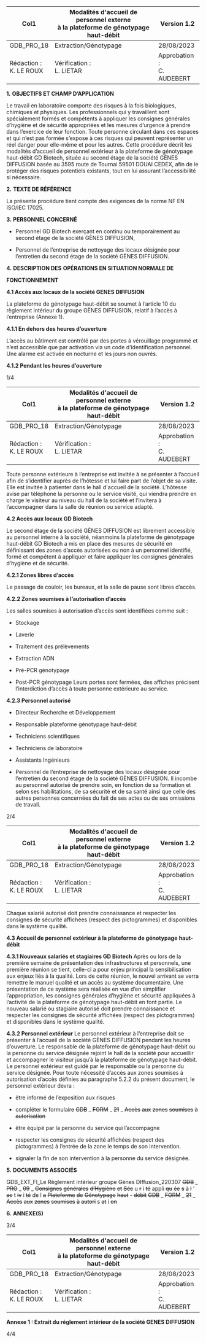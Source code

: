 |Col1|Modalités d'accueil de personnel externe<br>à la plateforme de génotypage haut-débit|Version 1.2|
|---|---|---|
|GDB_PRO_18|Extraction/Génotypage|28/08/2023|
|Rédaction :<br>K. LE ROUX|Vérification :<br>L. LIETAR|Approbation :<br>C. AUDEBERT|


**1.** **OBJECTIFS ET CHAMP D’APPLICATION**

Le travail en laboratoire comporte des risques à la fois biologiques, chimiques et physiques.
Les professionnels qui y travaillent sont spécialement formés et compétents à appliquer les
consignes générales d’hygiène et de sécurité appropriées et les mesures d’urgence à prendre
dans l’exercice de leur fonction. Toute personne circulant dans ces espaces et qui n’est pas
formée s’expose à ces risques qui peuvent représenter un réel danger pour elle-même et pour
les autres. Cette procédure décrit les modalités d’accueil de personnel extérieur à la
plateforme de génotypage haut-débit GD Biotech, située au second étage de la société
GÈNES DIFFUSION basée au 3595 route de Tournai 59501 DOUAI CEDEX, afin de le
protéger des risques potentiels existants, tout en lui assurant l’accessibilité si nécessaire.

**2.** **TEXTE DE RÉFÉRENCE**

La présente procédure tient compte des exigences de la norme NF EN ISO/IEC 17025.

**3.** **PERSONNEL CONCERNÉ**

   - Personnel GD Biotech exerçant en continu ou temporairement au second étage de la
société GÈNES DIFFUSION,

   - Personnel de l’entreprise de nettoyage des locaux désignée pour l’entretien du second
étage de la société GÈNES DIFFUSION.

**4.** **DESCRIPTION DES** **OPÉRATIONS EN SITUATION NORMALE DE**

**FONCTIONNEMENT**

**4.1 Accès aux locaux de la société GENES DIFFUSION**

La plateforme de génotypage haut-débit se soumet à l’article 10 du règlement intérieur
du groupe GÈNES DIFFUSION, relatif à l’accès à l’entreprise (Annexe 1).

**4.1.1 En dehors des heures d’ouverture**

L’accès au bâtiment est contrôlé par des portes à vérouillage programmé et n’est accessible
que par activation via un code d’identification personnel. Une alarme est activée en nocturne
et les jours non ouvrés.

**4.1.2 Pendant les heures d’ouverture**

1/4

|Col1|Modalités d'accueil de personnel externe<br>à la plateforme de génotypage haut-débit|Version 1.2|
|---|---|---|
|GDB_PRO_18|Extraction/Génotypage|28/08/2023|
|Rédaction :<br>K. LE ROUX|Vérification :<br>L. LIETAR|Approbation :<br>C. AUDEBERT|


Toute personne extérieure à l’entreprise est invitée à se présenter à l’accueil afin de s’identifier
auprès de l’hôtesse et lui faire part de l’objet de sa visite. Elle est invitée à patienter dans le
hall d'accueil de la société. L’hôtesse avise par téléphone la personne ou le service visité, qui
viendra prendre en charge le visiteur au niveau du hall de la société et l’invitera à
l’accompagner dans la salle de réunion ou service adapté.

**4.2 Accès aux locaux GD Biotech**

Le second étage de la société GÈNES DIFFUSION est librement accessible au personnel
interne à la société, néanmoins la plateforme de génotypage haut-débit GD Biotech a mis en
place des mesures de sécurité en définissant des zones d’accès autorisées ou non à un
personnel identifié, formé et compétent à appliquer et faire appliquer les consignes générales
d’hygiène et de sécurité.

**4.2.1 Zones libres d’accès**

Le passage de couloir, les bureaux, et la salle de pause sont libres d’accès.

**4.2.2 Zones soumises à l’autorisation d’accès**

Les salles soumises à autorisation d’accès sont identifiées comme suit :

   - Stockage

   - Laverie

   - Traitement des prélèvements

   - Extraction ADN

   - Pré-PCR génotypage

   - Post-PCR génotypage
Leurs portes sont fermées, des affiches précisent l’interdiction d’accès à toute personne
extérieure au service.

**4.2.3 Personnel autorisé**

   - Directeur Recherche et Développement

   - Responsable plateforme génotypage haut-débit

   - Techniciens scientifiques

   - Techniciens de laboratoire

   - Assistants Ingénieurs

   - Personnel de l’entreprise de nettoyage des locaux désignée pour l’entretien du second
étage de la société GÈNES DIFFUSION.
Il incombe au personnel autorisé de prendre soin, en fonction de sa formation et selon ses
habilitations, de sa sécurité et de sa santé ainsi que celle des autres personnes concernées
du fait de ses actes ou de ses omissions de travail.

2/4

|Col1|Modalités d'accueil de personnel externe<br>à la plateforme de génotypage haut-débit|Version 1.2|
|---|---|---|
|GDB_PRO_18|Extraction/Génotypage|28/08/2023|
|Rédaction :<br>K. LE ROUX|Vérification :<br>L. LIETAR|Approbation :<br>C. AUDEBERT|


Chaque salarié autorisé doit prendre connaissance et respecter les consignes de sécurité
affichées (respect des pictogrammes) et disponibles dans le système qualité.

**4.3 Accueil de personnel extérieur à la plateforme de génotypage**
**haut-débit**

**4.3.1 Nouveaux salariés et stagiaires GD Biotech**
Après ou lors de la première semaine de présentation des infrastructures et personnels, une
première réunion se tient, celle-ci a pour enjeu principal la sensibilisation aux enjeux liés à la
qualité. Lors de cette réunion, le nouvel arrivant se verra remettre le manuel qualité et un
accès au système documentaire. Une présentation de ce système sera réalisée en vue d’en
simplifier l’appropriation, les consignes générales d’hygiène et sécurité appliquées à l’activité
de la plateforme de génotypage haut-débit en font partie. Le nouveau salarié ou stagiaire
autorisé doit prendre connaissance et respecter les consignes de sécurité affichées (respect
des pictogrammes) et disponibles dans le système qualité.

**4.3.2 Personnel extérieur**
Le personnel extérieur à l’entreprise doit se présenter à l’accueil de la société GÈNES
DIFFUSION pendant les heures d’ouverture. Le responsable de la plateforme de génotypage
haut-débit ou la personne du service désignée rejoint le hall de la société pour accueillir et
accompagner le visiteur jusqu’à la plateforme de génotypage haut-débit.
Le personnel extérieur est guidé par le responsable ou la personne du service désignée. Pour
toute nécessité d’accès aux zones soumises à autorisation d’accès définies au paragraphe
5.2.2 du présent document, le personnel extérieur devra :

   - être informé de l’exposition aux risques

   - compléter le formulaire ~~GDB~~ _ ~~FORM~~ _ ~~21~~ _ ~~Accès~~ ~~aux~~ ~~zones~~ ~~soumises~~ ~~à~~ ~~autorisation~~

   - être équipé par la personne du service qui l’accompagne

   - respecter les consignes de sécurité affichées (respect des pictogrammes) à l’entrée
de la zone le temps de son intervention.

   - signaler la fin de son intervention à la personne du service désignée.

**5.** **DOCUMENTS ASSOCIÉS**

GDB_EXT_FI_Le Règlement intérieur groupe Gènes DIffusion_220307
~~GDB~~ _ ~~PRO~~ _ ~~09~~ _ ~~Consignes~~ ~~générales~~ ~~d’Hygiène~~ ~~et~~ ~~Séc~~ u ~~r~~ i ~~té~~ appli ~~qu~~ ée ~~s~~ à ~~l~~ ’ ~~ac~~ t ~~iv~~ i ~~té~~ de l ~~a~~
~~Plateforme~~ ~~de~~ ~~Génotypage~~ ~~haut~~ - ~~débit~~
~~GDB~~ _ ~~FORM~~ _ ~~21~~ _ ~~Accès~~ ~~aux~~ ~~zones~~ ~~soumises~~ ~~à~~ ~~autori~~ s ~~at~~ i ~~on~~

**6.** **ANNEXE(S)**

3/4

|Col1|Modalités d'accueil de personnel externe<br>à la plateforme de génotypage haut-débit|Version 1.2|
|---|---|---|
|GDB_PRO_18|Extraction/Génotypage|28/08/2023|
|Rédaction :<br>K. LE ROUX|Vérification :<br>L. LIETAR|Approbation :<br>C. AUDEBERT|


**Annexe 1 : Extrait du réglement intérieur de la société GENES DIFFUSION**


4/4

